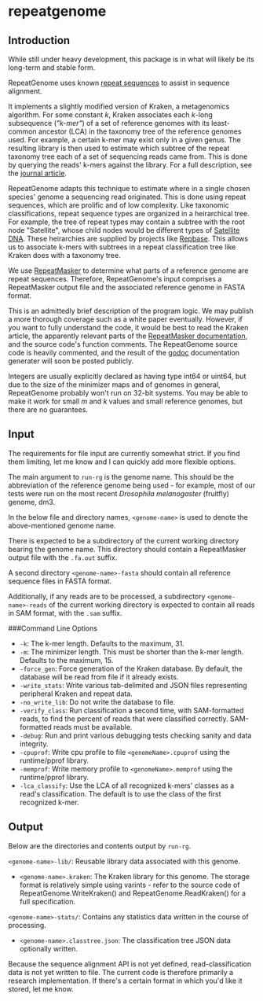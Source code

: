 repeatgenome
============

Introduction
------------

While still under heavy development, this package is in what will
likely be its long-term and stable form.

RepeatGenome uses known [repeat sequences](http://biol.lf1.cuni.cz/ucebnice/en/repetitive_dna.htm)
to assist in sequence alignment.

It implements a slightly modified version of Kraken, a metagenomics
algorithm. For some constant *k*, Kraken associates each *k*-long
subsequence (*"k-mer"*) of a set of reference genomes with its
least-common ancestor (LCA) in the taxonomy tree of the reference
genomes used. For example, a certain k-mer may exist only in a given
genus. The resulting library is then used to estimate which subtree of
the repeat taxonomy tree each of a set of sequencing reads came from.
This is done by querying the reads' k-mers against the library. For a
full description, see the [journal article](http://genomebiology.com/2014/15/3/R46).

RepeatGenome adapts this technique to estimate where in a single
chosen species' genome a sequencing read originated. This is done
using repeat sequences, which are prolific and of low complexity. Like
taxonomic classifications, repeat sequence types are organized in a
heirarchical tree. For example, the tree of repeat types may contain a
subtree with the root node "Satellite", whose child nodes would be
different types of [Satellite DNA](https://en.wikipedia.org/wiki/Satellite_DNA).
These heirarchies are supplied by projects like
[Repbase](http://www.girinst.org/repbase/index.html). This allows us
to associate k-mers with subtrees in a repeat classification tree like
Kraken does with a taxonomy tree.

We use [RepeatMasker](http://repeatmasker.org/) to determine what
parts of a reference genome are repeat sequences. Therefore,
RepeatGenome's input comprises a RepeatMasker output file and the
associated reference genome in FASTA format.

This is an admittedly brief description of the program logic. We may
publish a more thorough coverage such as a white paper eventually.
However, if you want to fully understand the code, it would be best to
read the Kraken article, the apparently relevant parts of the
[RepeatMasker documentation](http://repeatmasker.org/webrepeatmaskerhelp.html),
and the source code's function comments. The RepeatGenome source code
is heavily commented, and the result of the
[godoc](http://blog.golang.org/godoc-documenting-go-code)
documentation generater will soon be posted publicly.

Integers are usually explicitly declared as having type int64 or
uint64, but due to the size of the minimizer maps and of genomes in
general, RepeatGenome probably won't run on 32-bit systems. You may be
able to make it work for small *m* and *k* values and small reference
genomes, but there are no guarantees.

Input
------------

The requirements for file input are currently somewhat strict. If you
find them limiting, let me know and I can quickly add more flexible
options.

The main argument to `run-rg` is the genome name. This should be the
abbreviation of the reference genome being used - for example, most of
our tests were run on the most recent *Drosophila melanogaster*
(fruitfly) genome, dm3.

In the below file and directory names, `<genome-name>` is used to
denote the above-mentioned genome name.

There is expected to be a subdirectory of the current working
directory bearing the genome name. This directory should contain a
RepeatMasker output file with the `.fa.out` suffix.

A second directory `<genome-name>-fasta` should contain all reference
sequence files in FASTA format.

Additionally, if any reads are to be processed, a subdirectory
`<genome-name>-reads` of the current working directory is expected to
contain all reads in SAM format, with the `.sam` suffix.

###Command Line Options

* `-k`:	The k-mer length. Defaults to the maximum, 31.
* `-m`:	The minimizer length. This must be shorter than the k-mer length. Defaults to the maximum, 15.
* `-force_gen`:	Force generation of the Kraken database. By default, the database will be read from file if it already exists.
* `-write_stats`:	Write various tab-delimited and JSON files representing peripheral Kraken and repeat data.
* `-no_write_lib`:	Do not write the database to file.
* `-verify_class`:	Run classification a second time, with SAM-formatted reads, to find the percent of reads that were classified correctly. SAM-formatted reads must be available.
* `-debug`:	Run and print various debugging tests checking sanity and data integrity.
* `-cpuprof`:	Write cpu profile to file `<genomeName>.cpuprof` using the runtime/pprof library.
* `-memprof`:	Write memory profile to `<genomeName>.memprof` using the runtime/pprof library.
* `-lca_classify`:	Use the LCA of all recognized k-mers' classes as a read's classification. The default is to use the class of the first recognized k-mer.

Output
------------

Below are the directories and contents output by `run-rg`.

`<genome-name>-lib/`: Reusable library data associated with this genome.
* `<genome-name>.kraken`: The Kraken library for this genome. The storage format is relatively simple using varints - refer to the source code of RepeatGenome.WriteKraken() and RepeatGenome.ReadKraken() for a full specification.

`<genome-name>-stats/`: Contains any statistics data written in the course of processing.
* `<genome-name>.classtree.json`: The classification tree JSON data optionally written.

Because the sequence alignment API is not yet defined, read-classification data is not yet written to file. The current code is therefore primarily a research implementation. If there's a certain format in which you'd like it stored, let me know.
